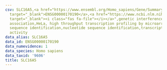 ```yaml
---
csv: SLC16A5,<a href="https://www.ensembl.org/Homo_sapiens/Gene/Summary?db=core;g=ENSG00000170190"
  target="_blank">ENSG00000170190</a>,<a href="https://www.ncbi.nlm.nih.gov/pubmed/17216044"
  target="_blank"><i class="fas fa-file"></i></a>",genetic interference,functional
  association,HeLa, high throughput transcription profiling by microarray,nucleotide
  sequence identification,nucleotide sequence identification,transcriptional regulation,up-regulates
  activity
data_alias: SLC16A5
data_id: ENSG00000170190
data_numevidence: 1
data_species: Homo sapiens
data_taxid: '9606'
title: SLC16A5
---
```


